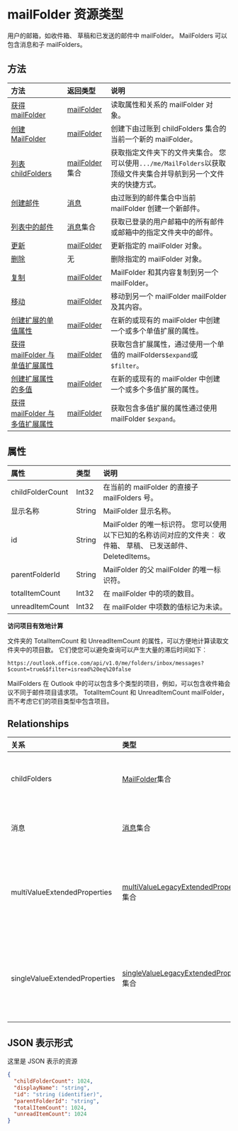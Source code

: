 # <a name="mailfolder-resource-type"></a>mailFolder 资源类型

用户的邮箱，如收件箱、 草稿和已发送的邮件中 mailFolder。 MailFolders 可以包含消息和子 mailFolders。


## <a name="methods"></a>方法

| 方法       | 返回类型  |说明|
|:---------------|:--------|:----------|
|[获得 mailFolder](../api/mailfolder_get.md) | [mailFolder](mailfolder.md) |读取属性和关系的 mailFolder 对象。|
|[创建 MailFolder](../api/mailfolder_post_childfolders.md) |[mailFolder](mailfolder.md)| 创建下由过账到 childFolders 集合的当前一个新的 mailFolder。|
|[列表 childFolders](../api/mailfolder_list_childfolders.md) |[mailFolder](mailfolder.md)集合| 获取指定文件夹下的文件夹集合。 您可以使用`.../me/MailFolders`以获取顶级文件夹集合并导航到另一个文件夹的快捷方式。|
|[创建邮件](../api/mailfolder_post_messages.md) |[消息](message.md)| 由过账到的邮件集合中当前 mailFolder 创建一个新邮件。|
|[列表中的邮件](../api/mailfolder_list_messages.md) |[消息](message.md)集合| 获取已登录的用户邮箱中的所有邮件或邮箱中的指定文件夹中的邮件。|
|[更新](../api/mailfolder_update.md) | [mailFolder](mailfolder.md)|更新指定的 mailFolder 对象。 |
|[删除](../api/mailfolder_delete.md) | 无 |删除指定的 mailFolder 对象。 |
|[复制](../api/mailfolder_copy.md)|[mailFolder](mailfolder.md)|MailFolder 和其内容复制到另一个 mailFolder。|
|[移动](../api/mailfolder_move.md)|[mailFolder](mailfolder.md)|移动到另一个 mailFolder mailFolder 及其内容。|
|[创建扩展的单值属性](../api/singlevaluelegacyextendedproperty_post_singlevalueextendedproperties.md) |[mailFolder](mailFolder.md)  |在新的或现有的 mailFolder 中创建一个或多个单值扩展的属性。   |
|[获得 mailFolder 与单值扩展属性](../api/singlevaluelegacyextendedproperty_get.md)  | [mailFolder](mailFolder.md) | 获取包含扩展属性，通过使用一个单值的 mailFolders`$expand`或`$filter`。 |
|[创建扩展属性的多值](../api/multivaluelegacyextendedproperty_post_multivalueextendedproperties.md) | [mailFolder](mailFolder.md) | 在新的或现有的 mailFolder 中创建一个或多个多值扩展的属性。  |
|[获得 mailFolder 与多值扩展属性](../api/multivaluelegacyextendedproperty_get.md)  | [mailFolder](mailFolder.md) | 获取包含多值扩展的属性通过使用 mailFolder `$expand`。 |


## <a name="properties"></a>属性
| 属性     | 类型   |说明|
|:---------------|:--------|:----------|
|childFolderCount|Int32|在当前的 mailFolder 的直接子 mailFolders 号。|
|显示名称|String|MailFolder 显示名称。|
|id|String|MailFolder 的唯一标识符。 您可以使用以下已知的名称访问对应的文件夹︰ 收件箱、 草稿、 已发送邮件、 DeletedItems。|
|parentFolderId|String|MailFolder 的父 mailFolder 的唯一标识符。|
|totalItemCount|Int32|在 mailFolder 中的项的数目。|
|unreadItemCount|Int32|在 mailFolder 中项数的值标记为未读。|

**访问项目有效地计算**

文件夹的 TotalItemCount 和 UnreadItemCount 的属性，可以方便地计算读取文件夹中的项目数。
它们使您可以避免查询可以产生大量的滞后时间如下︰
```
https://outlook.office.com/api/v1.0/me/folders/inbox/messages?$count=true&$filter=isread%20eq%20false
```
MailFolders 在 Outlook 中的可以包含多个类型的项目，例如，可以包含收件箱会议不同于邮件项目请求项。 TotalItemCount 和 UnreadItemCount mailFolder，而不考虑它们的项目类型中包含项目。


## <a name="relationships"></a>Relationships
| 关系 | 类型   |说明|
|:---------------|:--------|:----------|
|childFolders|[MailFolder](mailfolder.md)集合|在 mailFolder 中子文件夹的集合。|
|消息|[消息](message.md)集合|在 mailFolder 中的消息的集合。|
|multiValueExtendedProperties|[multiValueLegacyExtendedProperty](multivaluelegacyextendedproperty.md)集合| 多值为 mailFolder 定义的扩展属性的集合。 只读的。 可以为 null。|
|singleValueExtendedProperties|[singleValueLegacyExtendedProperty](singlevaluelegacyextendedproperty.md)集合| 单值为 mailFolder 定义的扩展属性的集合。 只读的。 可以为 null。|


## <a name="json-representation"></a>JSON 表示形式

这里是 JSON 表示的资源

<!-- {
  "blockType": "resource",
  "optionalProperties": [
    "childFolders",
    "messages"
  ],
  "keyProperty": "id",
  "@odata.type": "microsoft.graph.mailFolder"
}-->

```json
{
  "childFolderCount": 1024,
  "displayName": "string",
  "id": "string (identifier)",
  "parentFolderId": "string",
  "totalItemCount": 1024,
  "unreadItemCount": 1024
}

```

<!-- uuid: 8fcb5dbc-d5aa-4681-8e31-b001d5168d79
2015-10-25 14:57:30 UTC -->
<!-- {
  "type": "#page.annotation",
  "description": "mailFolder resource",
  "keywords": "",
  "section": "documentation",
  "tocPath": ""
}-->

